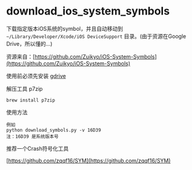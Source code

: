# download_ios_system_symbols
下载指定版本iOS系统的symbol，并且自动移动到 `~/Library/Developer/Xcode/iOS DeviceSupport` 目录。(由于资源在Google Drive，所以懂的...)

资源来自：[https://github.com/Zuikyo/iOS-System-Symbols](https://github.com/Zuikyo/iOS-System-Symbols)

使用前必须先安装 [gdrive](https://github.com/prasmussen/gdrive)

解压工具 p7zip

```
brew install p7zip
```

使用方法

```
例如
python download_symbols.py -v 16D39
注：16D39 是系统版本号
```


推荐一个Crash符号化工具

[https://github.com/zqqf16/SYM](https://github.com/zqqf16/SYM)


